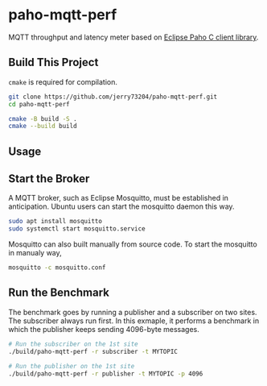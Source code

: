 # paho-mqtt-perf

MQTT throughput and latency meter based on [Eclipse Paho C client
library](https://github.com/eclipse/paho.mqtt.c).

## Build This Project

`cmake` is required for compilation.

```sh
git clone https://github.com/jerry73204/paho-mqtt-perf.git
cd paho-mqtt-perf

cmake -B build -S .
cmake --build build
```

## Usage

## Start the Broker

A MQTT broker, such as Eclipse Mosquitto, must be established in
anticipation. Ubuntu users can start the mosquitto daemon this way.

```sh
sudo apt install mosquitto
sudo systemctl start mosquitto.service
```


Mosquitto can also built manually from source code. To start the
mosquitto in manualy way,

```sh
mosquitto -c mosquitto.conf
```

## Run the Benchmark

The benchmark goes by running a publisher and a subscriber on two
sites. The subscriber always run first. In this exmaple, it performs a
benchmark in which the publisher keeps sending 4096-byte messages.

```sh
# Run the subscriber on the 1st site
./build/paho-mqtt-perf -r subscriber -t MYTOPIC

# Run the publisher on the 1st site
./build/paho-mqtt-perf -r publisher -t MYTOPIC -p 4096
```
